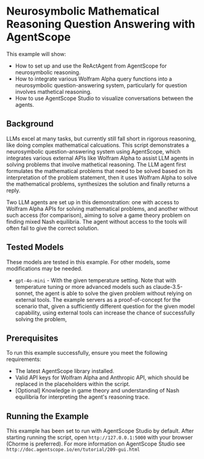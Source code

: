 

# Neurosymbolic Mathematical Reasoning Question Answering with AgentScope

This example will show:
- How to set up and use the ReActAgent from AgentScope for neurosymbolic reasoning.
- How to integrate various Wolfram Alpha query functions into a neurosymbolic question-answering system, particularly for question involves mathetical reasoning.
- How to use AgentScope Studio to visualize conversations between the agents.

## Background
LLMs excel at many tasks, but currently still fall short in rigorous reasoning, like doing complex mathematical calcuations.
This script demonstrates a neurosymbolic question-answering system using AgentScope, which integrates various external APIs like Wolfram Alpha to assist LLM agents in solving problems that involve mathetical reasoning. The LLM agent first formulates the mathematical problems that need to be solved based on its interpretation of the problem statement, then it uses Wolfram Alpha to solve the mathematical problems, synthesizes the solution and finally returns a reply.

Two LLM agents are set up in this demonstration: one with access to Wolfram Alpha APIs for solving mathematical problems, and another without such access (for comparison), aiming to solve a game theory problem on finding mixed Nash equilibria. The agent without access to the tools will often fail to give the correct solution.



## Tested Models

These models are tested in this example. For other models, some modifications may be needed.
- `gpt-4o-mini` - With the given temperature setting. Note that with temperature tuning or more advanced models such as claude-3.5-sonnet, the agent is able to solve the given problem without relying on external tools. The example servers as a proof-of-concept for the scenario that, given a sufficiently different question for the given model capability, using external tools can increase the chance of successfully solving the problem,


## Prerequisites

To run this example successfully, ensure you meet the following requirements:
- The latest AgentScope library installed.
- Valid API keys for Wolfram Alpha and Anthropic API, which should be replaced in the placeholders within the script.
- [Optional] Knowledge in game theory and understanding of Nash equilibria for interpreting the agent's reasoning trace.



## Running the Example
This example has been set to run with AgentScope Studio by default. After starting running the script, open `http://127.0.0.1:5000` with your browser (Chorme is preferred).
For more information on AgentScope Studio see `http://doc.agentscope.io/en/tutorial/209-gui.html`